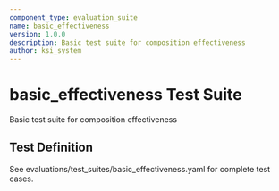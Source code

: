 ```yaml
---
component_type: evaluation_suite
name: basic_effectiveness
version: 1.0.0
description: Basic test suite for composition effectiveness
author: ksi_system
---
```


# basic_effectiveness Test Suite

Basic test suite for composition effectiveness

## Test Definition

See evaluations/test_suites/basic_effectiveness.yaml for complete test cases.

